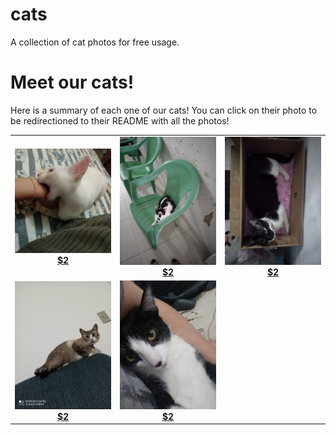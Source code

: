 # cats

A collection of cat photos for free usage.

# Meet our cats!

Here is a summary of each one of our cats! You can click on their photo to be redirectioned to their README with all the photos!

<table><tr><td align="center"><a href="./cats/Antares"><img src="./cats/Antares/antares_1.jpg" width="250"><strong>$2</strong></a></td><td align="center"><a href="./cats/Grisalha"><img src="./cats/Grisalha/grisalha_1.jpg" width="250"><strong>$2</strong></a></td><td align="center"><a href="./cats/Maria"><img src="./cats/Maria/maria_1.jpg" width="250"><strong>$2</strong></a></td></tr><tr><td align="center"><a href="./cats/Miaura"><img src="./cats/Miaura/miaura_1.jpg" width="250"><strong>$2</strong></a></td><td align="center"><a href="./cats/Pingu"><img src="./cats/Pingu/pingu_1.jpg" width="250"><strong>$2</strong></a></td></tr></table>
